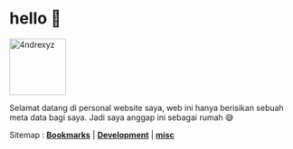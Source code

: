 # hello 👋

<img src="/images/avatar.jpeg" alt="4ndrexyz" style="width: 100px; height: 100px;"/>

Selamat datang di personal website saya, web ini hanya berisikan sebuah meta data
bagi saya. Jadi saya anggap ini sebagai rumah 😅

Sitemap :
[**Bookmarks**](/bookmarks) | [**Development**](/development) | [**misc**](/misc/feedbacks)